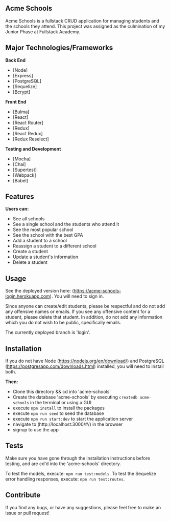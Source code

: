 ## Acme Schools

Acme Schools is a fullstack CRUD application for managing students and the schools they attend. This project was assigned as the culmination of my Junior Phase at Fullstack Academy.

## Major Technologies/Frameworks

<b>Back End</b>

- [Node]
- [Express]
- [PostgreSQL]
- [Sequelize]
- [Bcrypt]

<b>Front End</b>

- [Bulma]
- [React]
- [React Router]
- [Redux]
- [React Redux]
- [Redux Reselect]

<b>Testing and Development</b>

- [Mocha]
- [Chai]
- [Supertest]
- [Webpack]
- [Babel]

## Features

<b>Users can:</b>

- See all schools
- See a single school and the students who attend it
- See the most popular school
- See the school with the best GPA
- Add a student to a school
- Reassign a student to a different school
- Create a student
- Update a student's information
- Delete a student

## Usage

See the deployed version here: (https://acme-schools-login.herokuapp.com). You will need to sign in.

Since anyone can create/edit students, please be respectful and do not add any offensive names or emails.
If you see any offensive content for a student, please delete that student. In addition, do not add any information which you do not wish to be public, specifically emails.

The currently deployed branch is 'login'.

## Installation

If you do not have Node (https://nodejs.org/en/download/) and PostgreSQL (https://postgresapp.com/downloads.html) installed, you will need to install both.

<b>Then:</b>

- Clone this directory && cd into 'acme-schools'
- Create the database 'acme-schools' by executing `createdb acme-schools` in the terminal or using a GUI
- execute `npm install` to install the packages
- execute `npm run seed` to seed the database
- execute `npm run start:dev` to start the application server
- navigate to (http://localhost:3000/#/) in the browser
- signup to use the app

## Tests

Make sure you have gone through the installation instructions before testing, and are cd'd into the 'acme-schools' directory.

To test the models, execute: `npm run test:models`.
To test the Sequelize error handling responses, execute: `npm run test:routes`.

## Contribute

If you find any bugs, or have any suggestions, please feel free to make an issue or pull request!
